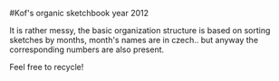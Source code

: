 #Kof's organic sketchbook year 2012

It is rather messy, the basic organization structure is based on sorting sketches by months, month's names are in czech.. but anyway the corresponding numbers are also present.

Feel free to recycle!

